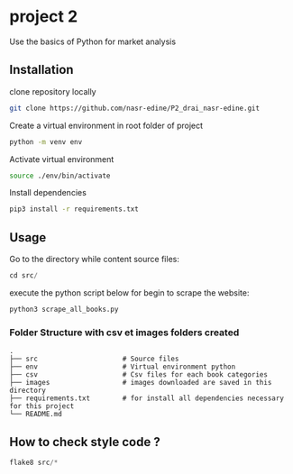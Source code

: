 # project 2
Use the basics of Python for market analysis
## Installation

clone repository locally
```bash
git clone https://github.com/nasr-edine/P2_drai_nasr-edine.git
```

Create a virtual environment in root folder of project 
```bash
python -m venv env
```

Activate virtual environment
```bash
source ./env/bin/activate
```

Install dependencies
```bash
pip3 install -r requirements.txt
```
## Usage

Go to the directory while content source files:
```python
cd src/
```

execute the python script below for begin to scrape the website:
```python
python3 scrape_all_books.py
```
### Folder Structure with csv et images folders created

    .
    ├── src                     # Source files
    ├── env                     # Virtual environment python
    ├── csv                     # Csv files for each book categories
    ├── images                  # images downloaded are saved in this directory
    ├── requirements.txt        # for install all dependencies necessary for this project
    └── README.md

## How to check style code ?

```python
flake8 src/*
```